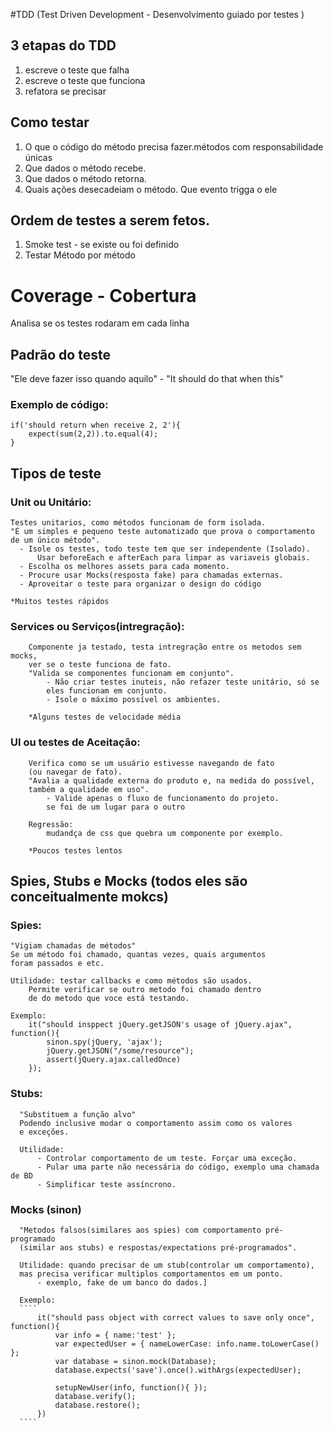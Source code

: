 #TDD (Test Driven Development - Desenvolvimento guiado por testes )
## 3 etapas do TDD
1. escreve o teste que falha
2. escreve o teste que funciona
3. refatora se precisar

## Como testar
1. O que o código do método precisa fazer.métodos com responsabilidade únicas
2. Que dados o método recebe.
3.  Que dados o método retorna.
4. Quais ações desecadeiam o método. Que evento trigga o ele

## Ordem de testes a serem fetos.
1. Smoke test - se existe ou foi definido
2. Testar Método por método


# Coverage - Cobertura
Analisa se os testes rodaram em cada linha

## Padrão do teste
  "Ele deve fazer isso quando aquilo" - "It should do that when this"

  ### Exemplo de código:
  ````
  if('should return when receive 2, 2'){
      expect(sum(2,2)).to.equal(4);
  }
  ````

## Tipos de teste
  ### Unit ou Unitário:
    Testes unitarios, como métodos funcionam de form isolada.
    "É um simples e pequeno teste automatizado que prova o comportamento de um único método".
      - Isole os testes, todo teste tem que ser independente (Isolado).
          Usar beforeEach e afterEach para limpar as variaveis globais.
      - Escolha os melhores assets para cada momento.
      - Procure usar Mocks(resposta fake) para chamadas externas.
      - Aproveitar o teste para organizar o design do código

    *Muitos testes rápidos

  ### Services ou Serviços(intregração):
        Componente ja testado, testa intregração entre os metodos sem mocks,
        ver se o teste funciona de fato.
        "Valida se componentes funcionam em conjunto".
            - Não criar testes inuteis, não refazer teste unitário, só se
            eles funcionam em conjunto.
            - Isole o máximo possível os ambientes.

        *Alguns testes de velocidade média

  ### UI ou testes de Aceitação:
        Verifica como se um usuário estivesse navegando de fato
        (ou navegar de fato).
        "Avalia a qualidade externa do produto e, na medida do possível,
        também a qualidade em uso".
            - Valide apenas o fluxo de funcionamento do projeto.
            se foi de um lugar para o outro

        Regressão:
            mudandça de css que quebra um componente por exemplo.

        *Poucos testes lentos

  ## Spies, Stubs e Mocks (todos eles são conceitualmente mokcs)
  ### Spies:
    "Vigiam chamadas de métodos"
    Se um método foi chamado, quantas vezes, quais argumentos
    foram passados e etc.

    Utilidade: testar callbacks e como métodos são usados.
        Permite verificar se outro metodo foi chamado dentro
        de do metodo que voce está testando.

    Exemplo:
        it("should insppect jQuery.getJSON's usage of jQuery.ajax", function(){
            sinon.spy(jQuery, 'ajax');
            jQuery.getJSON("/some/resource");
            assert(jQuery.ajax.calledOnce)
        });

  ### Stubs:
      "Substituem a função alvo"
      Podendo inclusive modar o comportamento assim como os valores
      e exceções.

      Utilidade:
          - Controlar comportamento de um teste. Forçar uma exceção.
          - Pular uma parte não necessária do código, exemplo uma chamada de BD
          - Simplificar teste assíncrono.

  ### Mocks (sinon)
      "Metodos falsos(similares aos spies) com comportamento pré-programado
      (similar aos stubs) e respostas/expectations pré-programados".

      Utilidade: quando precisar de um stub(controlar um comportamento),
      mas precisa verificar multiplos comportamentos em um ponto.
          - exemplo, fake de um banco do dados.]

      Exemplo:
      ````
          it("should pass object with correct values to save only once", function(){
              var info = { name:'test' };
              var expectedUser = { nameLowerCase: info.name.toLowerCase() };
              var database = sinon.mock(Database);
              database.expects('save').once().withArgs(expectedUser);

              setupNewUser(info, function(){ });
              database.verify();
              database.restore();
          })
      ````
